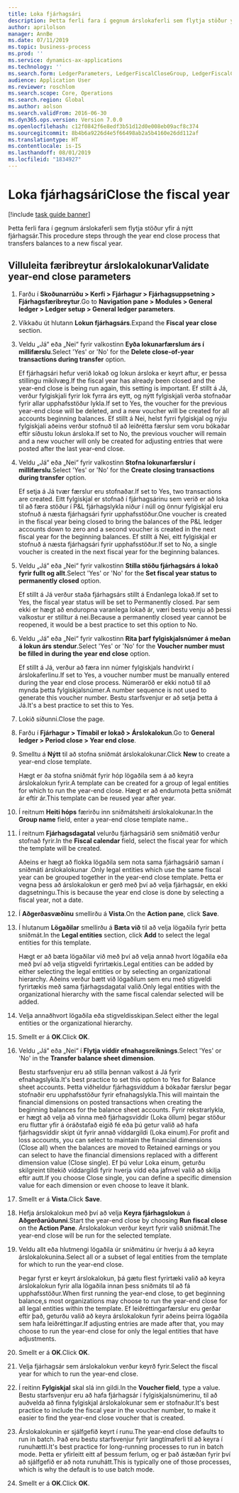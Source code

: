 ```yaml
---
title: Loka fjárhagsári
description: Þetta ferli fara í gegnum árslokaferli sem flytja stöður yfir á nýtt fjárhagsár.
author: aprilolson
manager: AnnBe
ms.date: 07/11/2019
ms.topic: business-process
ms.prod: ''
ms.service: dynamics-ax-applications
ms.technology: ''
ms.search.form: LedgerParameters, LedgerFiscalCloseGroup, LedgerFiscalCloseAddLedger, SysLookupMultiSelectGrid, LedgerFiscalCloseRunGroup
audience: Application User
ms.reviewer: roschlom
ms.search.scope: Core, Operations
ms.search.region: Global
ms.author: aolson
ms.search.validFrom: 2016-06-30
ms.dyn365.ops.version: Version 7.0.0
ms.openlocfilehash: c12f0842f6e8edf3b51d12d0e008eb09acf8c374
ms.sourcegitcommit: 8b4b6a9226d4e5f66498ab2a5b4160e26dd112af
ms.translationtype: HT
ms.contentlocale: is-IS
ms.lasthandoff: 08/01/2019
ms.locfileid: "1834927"
---
```

# <a name="close-the-fiscal-year"></a><span data-ttu-id="0eb38-103">Loka fjárhagsári</span><span class="sxs-lookup"><span data-stu-id="0eb38-103">Close the fiscal year</span></span>

[!include [task guide banner](../../includes/task-guide-banner.md)]

<span data-ttu-id="0eb38-104">Þetta ferli fara í gegnum árslokaferli sem flytja stöður yfir á nýtt fjárhagsár.</span><span class="sxs-lookup"><span data-stu-id="0eb38-104">This procedure steps through the year end close process that transfers balances to a new fiscal year.</span></span>


## <a name="validate-year-end-close-parameters"></a><span data-ttu-id="0eb38-105">Villuleita færibreytur árslokalokunar</span><span class="sxs-lookup"><span data-stu-id="0eb38-105">Validate year-end close parameters</span></span>
1. <span data-ttu-id="0eb38-106">Farðu í **Skoðunarrúðu > Kerfi > Fjárhagur > Fjárhagsuppsetning > Fjárhagsfæribreytur**.</span><span class="sxs-lookup"><span data-stu-id="0eb38-106">Go to **Navigation pane > Modules > General ledger > Ledger setup > General ledger parameters**.</span></span>
2. <span data-ttu-id="0eb38-107">Víkkaðu út hlutann **Lokun fjárhagsárs**.</span><span class="sxs-lookup"><span data-stu-id="0eb38-107">Expand the **Fiscal year close** section.</span></span>
3. <span data-ttu-id="0eb38-108">Veldu „Já“ eða „Nei“ fyrir valkostinn **Eyða lokunarfærslum árs í millifærslu**.</span><span class="sxs-lookup"><span data-stu-id="0eb38-108">Select 'Yes' or 'No' for the **Delete close-of-year transactions during transfer** option.</span></span>
    
    <span data-ttu-id="0eb38-109">Ef fjárhagsári hefur verið lokað og lokun ársloka er keyrt aftur, er þessa stillingu mikilvæg.</span><span class="sxs-lookup"><span data-stu-id="0eb38-109">If the fiscal year has already been closed and the year-end close is being run again, this setting is important.</span></span> <span data-ttu-id="0eb38-110">Ef stillt á Já, verður fylgiskjali fyrir lok fyrra árs eytt, og nýtt fylgiskjali verða stofnaðar fyrir allar upphafsstöður lykla.</span><span class="sxs-lookup"><span data-stu-id="0eb38-110">If set to Yes, the voucher for the previous year-end close will be deleted, and a new voucher will be created for all accounts beginning balances.</span></span> <span data-ttu-id="0eb38-111">Ef stillt á Nei, helst fyrri fylgiskjal og nýju fylgiskjali aðeins verður stofnuð til að leiðrétta færslur sem voru bókaðar eftir síðustu lokun ársloka.</span><span class="sxs-lookup"><span data-stu-id="0eb38-111">If set to No, the previous voucher will remain and a new voucher will only be created for adjusting entries that were posted after the last year-end close.</span></span>

4. <span data-ttu-id="0eb38-112">Veldu „Já“ eða „Nei“ fyrir valkostinn **Stofna lokunarfærslur í millifærslu**.</span><span class="sxs-lookup"><span data-stu-id="0eb38-112">Select 'Yes' or 'No' for the **Create closing transactions during transfer** option.</span></span>

    <span data-ttu-id="0eb38-113">Ef setja á Já tvær færslur eru stofnaðar.</span><span class="sxs-lookup"><span data-stu-id="0eb38-113">If set to Yes, two transactions are created.</span></span> <span data-ttu-id="0eb38-114">Eitt fylgiskjal er stofnað í fjárhagsárinu sem verið er að loka til að færa stöður í P&L fjárhagslykla niður í núll og önnur fylgiskjal eru stofnuð á næsta fjárhagsári fyrir upphafsstöður.</span><span class="sxs-lookup"><span data-stu-id="0eb38-114">One voucher is created in the fiscal year being closed to bring the balances of the P&L ledger accounts down to zero and a second voucher is created in the next fiscal year for the beginning balances.</span></span> <span data-ttu-id="0eb38-115">Ef stillt á Nei, eitt fylgiskjal er stofnuð á næsta fjárhagsári fyrir upphafsstöður.</span><span class="sxs-lookup"><span data-stu-id="0eb38-115">If set to No, a single voucher is created in the next fiscal year for the beginning balances.</span></span>  

5. <span data-ttu-id="0eb38-116">Veldu „Já“ eða „Nei“ fyrir valkostinn **Stilla stöðu fjárhagsárs á lokað fyrir fullt og allt**.</span><span class="sxs-lookup"><span data-stu-id="0eb38-116">Select 'Yes' or 'No' for the **Set fiscal year status to permanently closed** option.</span></span>

    <span data-ttu-id="0eb38-117">Ef stillt á Já verður staða fjárhagsárs stillt á Endanlega lokað.</span><span class="sxs-lookup"><span data-stu-id="0eb38-117">If set to Yes, the fiscal year status will be set to Permanently closed.</span></span>  <span data-ttu-id="0eb38-118">Þar sem ekki er hægt að enduropna varanlega lokað ár, væri bestu venju að þessi valkostur er stilltur á nei.</span><span class="sxs-lookup"><span data-stu-id="0eb38-118">Because a permanently closed year cannot be reopened, it would be a best practice to set this option to No.</span></span>  

6. <span data-ttu-id="0eb38-119">Veldu „Já“ eða „Nei“ fyrir valkostinn **Rita þarf fylgiskjalsnúmer á meðan á lokun árs stendur**.</span><span class="sxs-lookup"><span data-stu-id="0eb38-119">Select 'Yes' or 'No' for the **Voucher number must be filled in during the year end close** option.</span></span>

    <span data-ttu-id="0eb38-120">Ef stillt á Já, verður að færa inn númer fylgiskjals handvirkt í árslokaferlinu.</span><span class="sxs-lookup"><span data-stu-id="0eb38-120">If set to Yes, a voucher number must be manually entered during the year end close process.</span></span> <span data-ttu-id="0eb38-121">Númeraröð er ekki notuð til að mynda þetta fylgiskjalsnúmer.</span><span class="sxs-lookup"><span data-stu-id="0eb38-121">A number sequence is not used to generate this voucher number.</span></span> <span data-ttu-id="0eb38-122">Bestu starfsvenjur er að setja þetta á Já.</span><span class="sxs-lookup"><span data-stu-id="0eb38-122">It's a best practice to set this to Yes.</span></span>  

7. <span data-ttu-id="0eb38-123">Lokið síðunni.</span><span class="sxs-lookup"><span data-stu-id="0eb38-123">Close the page.</span></span>
8. <span data-ttu-id="0eb38-124">Farðu í **Fjárhagur > Tímabil er lokað > Árslokalokun**.</span><span class="sxs-lookup"><span data-stu-id="0eb38-124">Go to **General ledger > Period close > Year end close**.</span></span>
9. <span data-ttu-id="0eb38-125">Smelltu á **Nýtt** til að stofna sniðmát árslokalokunar.</span><span class="sxs-lookup"><span data-stu-id="0eb38-125">Click **New** to create a year-end close template.</span></span>

    <span data-ttu-id="0eb38-126">Hægt er ða stofna sniðmát fyrir hóp lögaðila sem á að keyra árslokalokun fyrir.</span><span class="sxs-lookup"><span data-stu-id="0eb38-126">A template can be created for a group of legal entities for which to run the year-end close.</span></span> <span data-ttu-id="0eb38-127">Hægt er að endurnota þetta sniðmát ár eftir ár.</span><span class="sxs-lookup"><span data-stu-id="0eb38-127">This template can be reused year after year.</span></span>  

10. <span data-ttu-id="0eb38-128">Í reitnum **Heiti hóps** færirðu inn sniðmátsheiti árslokalokunar.</span><span class="sxs-lookup"><span data-stu-id="0eb38-128">In the **Group name** field, enter a year-end close template name..</span></span>
11. <span data-ttu-id="0eb38-129">Í reitnum **Fjárhagsdagatal** velurðu fjárhagsárið sem sniðmátið verður stofnað fyrir.</span><span class="sxs-lookup"><span data-stu-id="0eb38-129">In the **Fiscal calendar** field, select the fiscal year for which the template will be created.</span></span>

    <span data-ttu-id="0eb38-130">Aðeins er hægt að flokka lögaðila sem nota sama fjárhagsárið saman í sniðmáti árslokalokunar .</span><span class="sxs-lookup"><span data-stu-id="0eb38-130">Only legal entities which use the same fiscal year can be grouped together in the year-end close template.</span></span> <span data-ttu-id="0eb38-131">Þetta er vegna þess að árslokalokun er gerð með því að velja fjárhagsár, en ekki dagsetningu.</span><span class="sxs-lookup"><span data-stu-id="0eb38-131">This is because the year end close is done by selecting a fiscal year, not a date.</span></span>  

12. <span data-ttu-id="0eb38-132">Í **Aðgerðasvæðinu** smellirðu á **Vista**.</span><span class="sxs-lookup"><span data-stu-id="0eb38-132">On the **Action pane**, click **Save**.</span></span>
13. <span data-ttu-id="0eb38-133">Í hlutanum **Lögaðilar** smellirðu á **Bæta við** til að velja lögaðila fyrir þetta sniðmát.</span><span class="sxs-lookup"><span data-stu-id="0eb38-133">In the **Legal entities** section, click **Add** to select the legal entities for this template.</span></span>
    
    <span data-ttu-id="0eb38-134">Hægt er að bæta lögaðilar við með því að velja annað hvort lögaðila eða með því að velja stigveldi fyrirtækis.</span><span class="sxs-lookup"><span data-stu-id="0eb38-134">Legal entities can be added by either selecting the legal entities or by selecting an organizational hierarchy.</span></span>  <span data-ttu-id="0eb38-135">Aðeins verður bætt við lögaðilum sem eru með stigveldi fyrirtækis með sama fjárhagsdagatal valið.</span><span class="sxs-lookup"><span data-stu-id="0eb38-135">Only legal entities with the organizational hierarchy with the same fiscal calendar selected will be added.</span></span>  

14. <span data-ttu-id="0eb38-136">Velja annaðhvort lögaðila eða stigveldisskipan.</span><span class="sxs-lookup"><span data-stu-id="0eb38-136">Select either the legal entities or the organizational hierarchy.</span></span>
15. <span data-ttu-id="0eb38-137">Smellt er á **OK**.</span><span class="sxs-lookup"><span data-stu-id="0eb38-137">Click **OK**.</span></span>
16. <span data-ttu-id="0eb38-138">Veldu „Já“ eða „Nei“ í **Flytja víddir efnahagsreiknings**.</span><span class="sxs-lookup"><span data-stu-id="0eb38-138">Select 'Yes' or 'No' in the **Transfer balance sheet dimension**.</span></span>

    <span data-ttu-id="0eb38-139">Bestu starfsvenjur eru að stilla þennan valkost á Já fyrir efnahagslykla.</span><span class="sxs-lookup"><span data-stu-id="0eb38-139">It's best practice to set this option to Yes for Balance sheet accounts.</span></span> <span data-ttu-id="0eb38-140">Þetta viðheldur fjárhagsvíddum á bókaðar færslur þegar stofnaðir eru upphafsstöður fyrir efnahagslykla.</span><span class="sxs-lookup"><span data-stu-id="0eb38-140">This will maintain the financial dimensions on posted transactions when creating the beginning balances for the balance sheet accounts.</span></span> <span data-ttu-id="0eb38-141">Fyrir rekstrarlykla, er hægt að velja að vinna með fjárhagsvíddir (Loka öllum) þegar stöður eru fluttar yfir á óráðstafað eigið fé eða þú getur valið að hafa fjárhagsvíddir skipt út fyrir annað víddargildi (Loka einum).</span><span class="sxs-lookup"><span data-stu-id="0eb38-141">For profit and loss accounts, you can select to maintain the financial dimensions (Close all) when the balances are moved to Retained earnings or you can select to have the financial dimensions replaced with a different dimension value (Close single).</span></span> <span data-ttu-id="0eb38-142">Ef þú velur Loka einum, geturðu skilgreint tiltekið víddargildi fyrir hverja vídd eða jafnvel valið að skilja eftir autt.</span><span class="sxs-lookup"><span data-stu-id="0eb38-142">If you choose Close single, you can define a specific dimension value for each dimension or even choose to leave it blank.</span></span>  

17. <span data-ttu-id="0eb38-143">Smellt er á **Vista**.</span><span class="sxs-lookup"><span data-stu-id="0eb38-143">Click **Save**.</span></span>
18. <span data-ttu-id="0eb38-144">Hefja árslokalokun með því að velja **Keyra fjárhagslokun** á **Aðgerðarúðunni**.</span><span class="sxs-lookup"><span data-stu-id="0eb38-144">Start the year-end close by choosing **Run fiscal close** on the **Action Pane**.</span></span> <span data-ttu-id="0eb38-145">Árslokalokun verður keyrt fyrir valið sniðmát.</span><span class="sxs-lookup"><span data-stu-id="0eb38-145">The year-end close will be run for the selected template.</span></span>  
19. <span data-ttu-id="0eb38-146">Veldu allt eða hlutmengi lögaðila úr sniðmátinu úr hverju á að keyra árslokalokunina.</span><span class="sxs-lookup"><span data-stu-id="0eb38-146">Select all or a subset of legal entities from the template for which to run the year-end close.</span></span>

    <span data-ttu-id="0eb38-147">Þegar fyrst er keyrt árslokalokun, þá gætu flest fyrirtæki valið að keyra árslokalokun fyrir alla lögaðila innan þess sniðmáts til að fá upphafsstöður.</span><span class="sxs-lookup"><span data-stu-id="0eb38-147">When first running the year-end close, to get beginning balance,s most organizations may choose to run the year-end close for all legal entities within the template.</span></span> <span data-ttu-id="0eb38-148">Ef leiðréttingarfærslur eru gerðar eftir það, geturðu valið að keyra árslokalokun fyrir aðeins þeirra lögaðila sem hafa leiðréttingar.</span><span class="sxs-lookup"><span data-stu-id="0eb38-148">If adjusting entries are made after that, you may choose to run the year-end close for only the legal entities that have adjustments.</span></span>  

20. <span data-ttu-id="0eb38-149">Smellt er á **OK**.</span><span class="sxs-lookup"><span data-stu-id="0eb38-149">Click **OK**.</span></span>
21. <span data-ttu-id="0eb38-150">Velja fjárhagsár sem árslokalokun verður keyrð fyrir.</span><span class="sxs-lookup"><span data-stu-id="0eb38-150">Select the fiscal year for which to run the year-end close.</span></span>
22. <span data-ttu-id="0eb38-151">Í reitinn **Fylgiskjal** skal slá inn gildi.</span><span class="sxs-lookup"><span data-stu-id="0eb38-151">In the **Voucher field**, type a value.</span></span> <span data-ttu-id="0eb38-152">Bestu starfsvenjur eru að hafa fjárhagsár í fylgiskjalsnúmerinu, til að auðvelda að finna fylgiskjal árslokalokunar sem er stofnaður.</span><span class="sxs-lookup"><span data-stu-id="0eb38-152">It's best practice to include the fiscal year in the voucher number, to make it easier to find the year-end close voucher that is created.</span></span>  
23. <span data-ttu-id="0eb38-153">Árslokalokunin er sjálfgefið keyrt í runu.</span><span class="sxs-lookup"><span data-stu-id="0eb38-153">The year-end close defaults to run in batch.</span></span> <span data-ttu-id="0eb38-154">Það eru bestu starfsvenjur fyrir langtímaferli til að keyra í runuhætti.</span><span class="sxs-lookup"><span data-stu-id="0eb38-154">It's best practice for long-running processes to run in batch mode.</span></span> <span data-ttu-id="0eb38-155">Þetta er yfirleitt eitt af þessum ferlum, og er það ástæðan fyrir því að sjálfgefið er að nota runuhátt.</span><span class="sxs-lookup"><span data-stu-id="0eb38-155">This is typically one of those processes, which is why the default is to use batch mode.</span></span>  
24. <span data-ttu-id="0eb38-156">Smellt er á **OK**.</span><span class="sxs-lookup"><span data-stu-id="0eb38-156">Click **OK**.</span></span>

